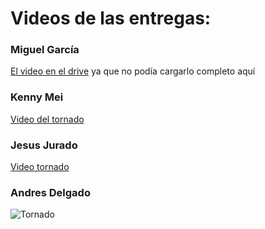 # Videos de las entregas:

### Miguel García

[El video en el drive](https://drive.google.com/file/d/1JTArlpqmPzR_JrCDnDplJSzKAT0Bsyt1/view?usp=sharing) ya que no podía cargarlo completo aquí

### Kenny Mei 

[Video del tornado](https://drive.google.com/file/d/1WeAFHiuDxMF5xqL0Uc9BJEfeIyDKKBI-/view?usp=sharing) 

### Jesus Jurado

[Video tornado](https://drive.google.com/drive/u/3/folders/13LdFxUzouGSqPMCaKQZMZXHYaJJq4Y2Y)

### Andres Delgado

![Tornado](https://github.com/mgarcial/Chococonos/assets/123556347/ebb9f904-8ef5-4bbe-bb2e-d94807c3864e)
